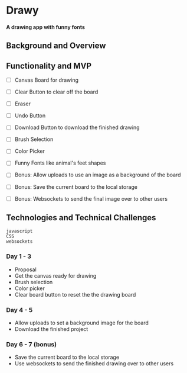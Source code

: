 # Drawy
#### A drawing app with funny fonts 


## Background and Overview
## Functionality and MVP
- [ ] Canvas Board for drawing
- [ ] Clear Button to clear off the board
- [ ] Eraser
- [ ] Undo Button
- [ ] Download Button to download the finished drawing
- [ ] Brush Selection 
- [ ] Color Picker
- [ ] Funny Fonts like animal's feet shapes 
- [ ] Bonus: Allow uploads to use an image as a background of the board
- [ ] Bonus: Save the current board to the local storage
- [ ] Bonus: Websockets to send the final image over to other users


## Technologies and Technical Challenges
	javascript
	CSS
    websockets

### Day 1 - 3
* Proposal
* Get the canvas ready for drawing
* Brush selection
* Color picker
* Clear board button to reset the the drawing board


### Day 4 - 5
* Allow uploads to set a background image for the board
* Download the finished project

### Day 6 - 7 (bonus)
* Save the current board to the local storage
* Use websockets to send the finished drawing over to other users 




